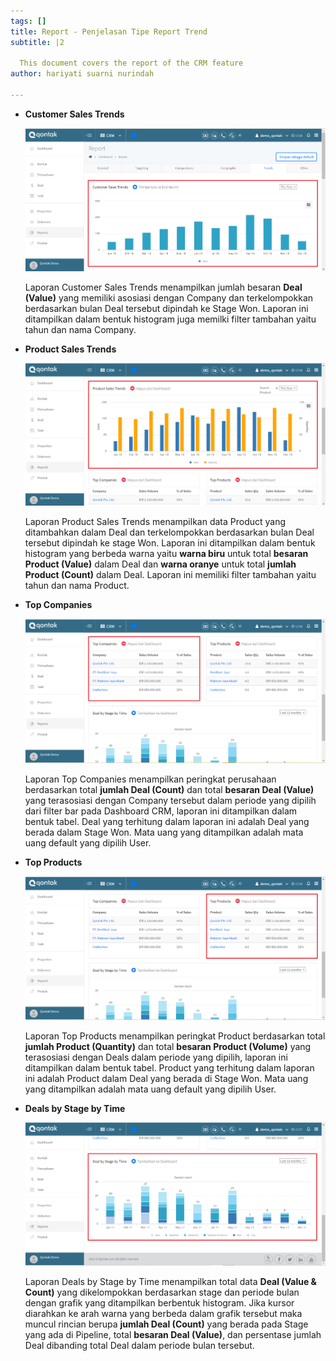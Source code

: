 ```yaml
---
tags: []
title: Report - Penjelasan Tipe Report Trend
subtitle: |2

  This document covers the report of the CRM feature
author: hariyati suarni nurindah

---
```

* **Customer Sales Trends**

  ![](/uploads/report-trend.PNG)

  Laporan Customer Sales Trends menampilkan jumlah besaran **Deal (Value)** yang memiliki asosiasi dengan Company dan terkelompokkan berdasarkan bulan Deal tersebut dipindah ke Stage Won. Laporan ini ditampilkan dalam bentuk histogram juga memilki filter tambahan yaitu tahun dan nama Company.
* **Product Sales Trends**

  ![](/uploads/report-trend1.PNG)

  Laporan Product Sales Trends menampilkan data Product yang ditambahkan dalam Deal dan terkelompokkan berdasarkan bulan Deal tersebut dipindah ke stage Won. Laporan ini ditampilkan dalam bentuk histogram yang berbeda warna yaitu **warna biru** untuk total **besaran Product (Value)** dalam Deal dan **warna oranye** untuk total **jumlah Product (Count)** dalam Deal. Laporan ini memiliki filter tambahan yaitu tahun dan nama Product.
* **Top Companies**

  ![](/uploads/report-trend2.PNG)

  Laporan Top Companies menampilkan peringkat perusahaan berdasarkan total **jumlah Deal (Count)** dan total **besaran Deal (Value)** yang terasosiasi dengan Company tersebut dalam periode yang dipilih dari filter bar pada Dashboard CRM, laporan ini ditampilkan dalam bentuk tabel. Deal yang terhitung dalam laporan ini adalah Deal yang berada dalam Stage Won. Mata uang yang ditampilkan adalah mata uang default yang dipilih User.
* **Top Products**

  ![](/uploads/report-trend3.PNG)

  Laporan Top Products menampilkan peringkat Product berdasarkan total **jumlah Product (Quantity)** dan total **besaran Product (Volume)** yang terasosiasi dengan Deals dalam periode yang dipilih, laporan ini ditampilkan dalam bentuk tabel. Product yang terhitung dalam laporan ini adalah Product dalam Deal yang berada di Stage Won. Mata uang yang ditampilkan adalah mata uang default yang dipilih User.
* **Deals by Stage by Time**

  ![](/uploads/report-trend4.PNG)

  Laporan Deals by Stage by Time menampilkan total data **Deal (Value & Count)** yang dikelompokkan berdasarkan stage dan periode bulan dengan grafik yang ditampilkan berbentuk histogram. Jika kursor diarahkan ke arah warna yang berbeda dalam grafik tersebut maka muncul rincian berupa **jumlah Deal (Count)** yang berada pada Stage yang ada di Pipeline, total **besaran Deal (Value)**, dan persentase jumlah Deal dibanding total Deal dalam periode bulan tersebut.